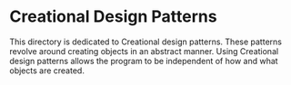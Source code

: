 # Creational Design Patterns
This directory is dedicated to Creational design patterns.
These patterns revolve around creating objects in an abstract manner.
Using Creational design patterns allows the program to be independent of how and what objects are created.
